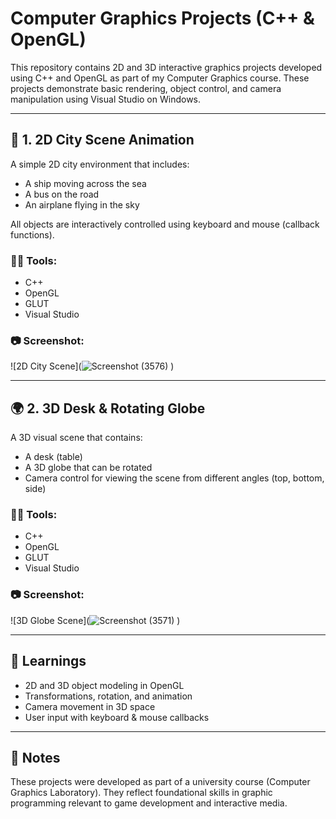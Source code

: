 # Computer Graphics Projects (C++ & OpenGL)

This repository contains 2D and 3D interactive graphics projects developed using C++ and OpenGL as part of my Computer Graphics course. These projects demonstrate basic rendering, object control, and camera manipulation using Visual Studio on Windows.

---

## 🚏 1. 2D City Scene Animation

A simple 2D city environment that includes:
- A ship moving across the sea
- A bus on the road
- An airplane flying in the sky

All objects are interactively controlled using keyboard and mouse (callback functions).

### 👨‍💻 Tools:
- C++
- OpenGL
- GLUT
- Visual Studio

### 📷 Screenshot:
![2D City Scene](![Screenshot (3576)](https://github.com/user-attachments/assets/1e5db55e-2537-4f59-8eb7-973aa05bd7a6)
)

---

## 🌍 2. 3D Desk & Rotating Globe

A 3D visual scene that contains:
- A desk (table)
- A 3D globe that can be rotated
- Camera control for viewing the scene from different angles (top, bottom, side)

### 👨‍💻 Tools:
- C++
- OpenGL
- GLUT
- Visual Studio

### 📷 Screenshot:
![3D Globe Scene](![Screenshot (3571)](https://github.com/user-attachments/assets/18025c13-3dcc-4bde-8ecb-caa05c8d0dee)
)

---

## 🧠 Learnings
- 2D and 3D object modeling in OpenGL
- Transformations, rotation, and animation
- Camera movement in 3D space
- User input with keyboard & mouse callbacks

---

## 📎 Notes
These projects were developed as part of a university course (Computer Graphics Laboratory). They reflect foundational skills in graphic programming relevant to game development and interactive media.


